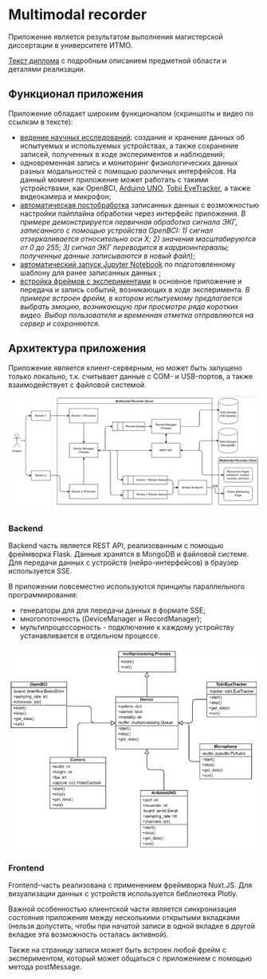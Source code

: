 # Multimodal recorder

Приложение является результатом выполнения магистерской диссертации в университете ИТМО.

[Текст диплома](https://disk.yandex.ru/i/POPfbK-JqIjZ3A) с подробным описанием предметной области и деталями реализации.

## Функционал приложения

Приложение обладает широким функционалом (скриншоты и видео по ссылкам в тексте):

- [ведение научных исследований](https://disk.yandex.ru/i/AHoLY57GGcAkqQ): создание и хранение данных об испытуемых и
  используемых устройствах, а также сохранение записей, полученных в ходе экспериментов и наблюдений;
- одновременная запись и мониторинг физиологических данных разных модальностей с помощью различных интерфейсов. На
  данный момент приложение может работать с такими устройствами, как
  OpenBCI, [Arduino UNO](https://disk.yandex.ru/i/U574QPAsepbyLA),
  [Tobii EyeTracker](https://disk.yandex.ru/i/JmByLY2qhB0YLA), а также видеокамера и микрофон;
- [автоматическая постобработка](https://disk.yandex.ru/i/AJAPT7C8PVq45w) записанных данных с возможностью настройки
  пайплайна обработки через интерфейс приложения. _В примере демонстрируется первичная обработка сигнала ЭКГ,
  записанного с помощью устройства OpenBCI: 1) сигнал отзеркаливается относительно оси X; 2) значения масштабируются от
  0 до 255; 3) сигнал ЭКГ переводится в кардиоинтервалы; полученные данные записываются в новый файл)_;
- [автоматический запуск Jupyter Notebook](https://disk.yandex.ru/i/lE47a3jHCtvpbg) по подготовленному шаблону для ранее
  записанных данных ;
- [встройка фреймов с экспериментами](https://disk.yandex.ru/i/p9m6glhlnvtbwg) в основное приложение и передача и запись
  событий, возникающих в ходе эксперимента. _В примере встроен фрейм, в котором испытуемому предлагается выбрать эмоцию,
  возникающую при просмотре ряда коротких видео. Выбор пользователя и временная отметка отправляются на сервер и
  сохраняются_.

## Архитектура приложения

Приложение является клиент-серверным, но может быть запущено только локально, т.к. считывает данные с COM- и
USB-портов,
а также взаимодействует с файловой системой.

![architecture.png](docs%2Farchitecture.png)

### Backend

Backend часть является REST API, реализованным с помощью фреймворка Flask. Данные хранятся в MongoDB и файловой системе.
Для передачи данных с устройств (нейро-интерфейсов) в браузер используется SSE.

В приложении повсеместно используются принципы параллельного программирования:

- генераторы для для передачи данных в формате SSE;
- многопоточность (DeviceManager и RecordManager);
- мультипроцессорность - подключение к каждому устройству устанавливается в отдельном процессе.

![classes.png](docs/classes.png)

### Frontend

Frontend-часть реализована с применением фреймворка Nuxt.JS. Для визуализации данных с устройств используется библиотека
Plotly.

Важной особенностью клиентской части является синхронизация состояния приложения между несколькими открытыми вкладками
(нельзя допустить, чтобы при начатой записи в одной вкладке в другой вкладке эта возможность осталась активной).

Также на страницу записи может быть встроен любой фрейм с экспериментом, который может общаться с приложением c помощью
метода postMessage.
